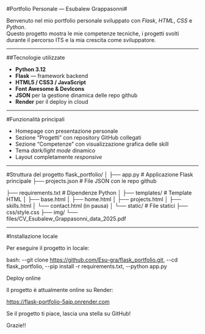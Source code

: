 #Portfolio Personale — Esubalew Grappasonni#

Benvenuto nel mio portfolio personale sviluppato con *Flask*, *HTML*, *CSS* e *Python*.  
Questo progetto mostra le mie competenze tecniche, i progetti svolti durante il percorso ITS e la mia crescita come sviluppatore.

---

##Tecnologie utilizzate

- **Python 3.12**
- **Flask** — framework backend
- **HTML5 / CSS3 / JavaScript**
- **Font Awesome & DevIcons**
- **JSON** per la gestione dinamica delle repo github
- **Render** per il deploy in cloud

---

#Funzionalità principali

- Homepage con presentazione personale
- Sezione “Progetti” con repository GitHub collegati
- Sezione “Competenze” con visualizzazione grafica delle skill
- Tema *dark/light mode* dinamico
- Layout completamente *responsive*

---

#Struttura del progetto
flask_portfolio/
│
├── app.py # Applicazione Flask principale
├── projects.json # File JSON con le repo github

├── requirements.txt # Dipendenze Python
│
├── templates/ # Template HTML
│ ├── base.html
│ ├── home.html
│ ├── projects.html
│ ├── skills.html
│ └── contact.html (in pausa)
│
└── static/ # File statici
├── css/style.css
├── img/
└── files/CV_Esubalew_Grappasonni_data_2025.pdf



---

#Installazione locale

Per eseguire il progetto in locale:

bash:
--git clone https://github.com/Esu-gra/flask_portfolio.git,
--cd flask_portfolio,
--pip install -r requirements.txt,
--python app.py


Deploy online

Il progetto è attualmente online su Render:

https://flask-portfolio-5ajp.onrender.com


Se il progetto ti piace, lascia una stella su GitHub!

Grazie!!
